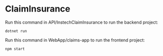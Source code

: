 # ClaimInsurance

Run this command in API/InstechClaimInsurance to run the backend project: 
```
dotnet run
```
Run this command in WebApp/claims-app to run the frontend project: 
```
npm start
```
